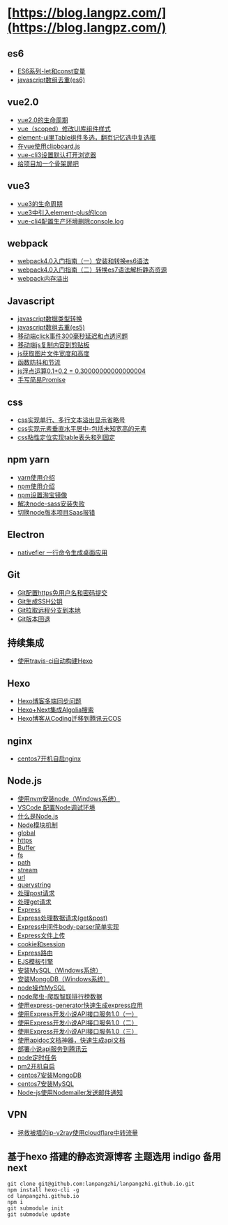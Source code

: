 # [https://blog.langpz.com/](https://blog.langpz.com/)

## es6
- [ES6系列-let和const变量](https://blog.langpz.com/ES6%E7%B3%BB%E5%88%97-let%E5%92%8Cconst%E5%8F%98%E9%87%8F.html)
- [javascript数组去重(es6)](https://blog.langpz.com/javascript%E6%95%B0%E7%BB%84%E5%8E%BB%E9%87%8D-ES6%E7%89%88.html)

## vue2.0
- [vue2.0的生命周期](https://blog.langpz.com/vue的生命周期.html)
- [vue（scoped）修改UI库组件样式](https://blog.langpz.com/vue修改UI库组件样式.html)
- [element-ui里Table组件多选，翻页记忆选中复选框](https://blog.langpz.com/element-ui里Table组件多选，翻页记忆选中复选框.html)
- [在vue使用clipboard.js](https://blog.langpz.com/在vue使用clipboard-js.html)
- [vue-cli3设置默认打开浏览器](https://blog.langpz.com/vue-cli3%E8%AE%BE%E7%BD%AE%E9%BB%98%E8%AE%A4%E6%89%93%E5%BC%80%E6%B5%8F%E8%A7%88%E5%99%A8.html)
- [给项目加一个骨架屏吧](https://blog.langpz.com/%E7%BB%99%E9%A1%B9%E7%9B%AE%E5%8A%A0%E4%B8%80%E4%B8%AA%E9%AA%A8%E6%9E%B6%E5%B1%8F%E5%90%A7.html)

## vue3
- [vue3的生命周期](https://blog.langpz.com/vue3的生命周期.html)
- [vue3中引入element-plus的Icon](https://blog.langpz.com/vue3中引入element-plus的Icon.html)
- [vue-cli4配置生产环境删除console.log](https://blog.langpz.com/vue-cli4配置生产环境删除console-log.html)

## webpack
- [webpack4.0入门指南（一）安装和转换es6语法](https://blog.langpz.com/webpack%E5%85%A5%E9%97%A8%E6%8C%87%E5%8D%97.html)
- [webpack4.0入门指南（二）转换es7语法解析静态资源](https://blog.langpz.com/webpack4-0%E5%85%A5%E9%97%A8%E6%8C%87%E5%8D%97%EF%BC%88%E4%BA%8C%EF%BC%89%E8%BD%AC%E6%8D%A2es7%E8%AF%AD%E6%B3%95%E8%A7%A3%E6%9E%90%E9%9D%99%E6%80%81%E8%B5%84%E6%BA%90.html)
- [webpack内存溢出](https://blog.langpz.com/webpack内存溢出.html)

## Javascript
- [javascript数据类型转换](https://blog.langpz.com/javascript%E6%95%B0%E6%8D%AE%E7%B1%BB%E5%9E%8B%E8%BD%AC%E6%8D%A2.html)
- [javascript数组去重(es5)](https://blog.langpz.com/javascript%E6%95%B0%E7%BB%84%E5%8E%BB%E9%87%8D.html)
- [移动端click事件300毫秒延迟和点透问题](https://blog.langpz.com/%E8%A7%A3%E5%86%B3%E7%A7%BB%E5%8A%A8%E7%AB%AFclick%E4%BA%8B%E4%BB%B6300%E6%AF%AB%E7%A7%92%E5%BB%B6%E8%BF%9F%E5%92%8C%E7%82%B9%E9%80%8F%E9%97%AE%E9%A2%98.html)
- [移动端js复制内容到剪贴板](https://blog.langpz.com/移动端js复制内容到剪贴板.html)
- [js获取图片文件宽度和高度](https://blog.langpz.com/js获取图片文件宽度和高度.html)
- [函数防抖和节流](https://blog.langpz.com/js函数防抖和节流的区别和代码实现.html)
- [js浮点运算0.1+0.2 = 0.30000000000000004](https://blog.langpz.com/js浮点运算0-1-0-2-0-30000000000000004.html)
- [手写简易Promise](https://blog.langpz.com/手写简易Promise.html)

## css
- [css实现单行、多行文本溢出显示省略号](https://blog.langpz.com/css%E5%AE%9E%E7%8E%B0%E5%8D%95%E8%A1%8C%E3%80%81%E5%A4%9A%E8%A1%8C%E6%96%87%E6%9C%AC%E6%BA%A2%E5%87%BA%E6%98%BE%E7%A4%BA%E7%9C%81%E7%95%A5%E5%8F%B7.html)
- [css实现元素垂直水平居中-包括未知宽高的元素](https://blog.langpz.com/css%E5%AE%9E%E7%8E%B0%E5%85%83%E7%B4%A0%E5%9E%82%E7%9B%B4%E5%B1%85%E4%B8%AD-%E5%8C%85%E6%8B%AC%E6%9C%AA%E7%9F%A5%E5%AE%BD%E9%AB%98%E7%9A%84%E5%85%83%E7%B4%A0.html)
- [css粘性定位实现table表头和列固定](https://blog.langpz.com/css%E5%AE%9E%E7%8E%B0table%E8%A1%A8%E5%A4%B4%E5%92%8C%E5%88%97%E5%9B%BA%E5%AE%9A.html)

## npm yarn
- [yarn使用介绍](https://blog.langpz.com/yarn%E4%BD%BF%E7%94%A8%E4%BB%8B%E7%BB%8D.html)
- [npm使用介绍](https://blog.langpz.com/npm%E4%BD%BF%E7%94%A8%E4%BB%8B%E7%BB%8D.html)
- [npm设置淘宝镜像](https://blog.langpz.com/npm%E8%AE%BE%E7%BD%AE%E6%B7%98%E5%AE%9D%E9%95%9C%E5%83%8F.html)
- [解决node-sass安装失败](https://blog.langpz.com/%E8%A7%A3%E5%86%B3node-sass%E5%AE%89%E8%A3%85%E5%A4%B1%E8%B4%A5.html)
- [切换node版本项目Saas报错](https://blog.langpz.com/%E5%88%87%E6%8D%A2node%E7%89%88%E6%9C%AC%E9%A1%B9%E7%9B%AESaas%E6%8A%A5%E9%94%99.html)
## Electron
- [nativefier 一行命令生成桌面应用](https://blog.langpz.com/nativefier-%E4%B8%80%E8%A1%8C%E5%91%BD%E4%BB%A4%E7%94%9F%E6%88%90%E6%A1%8C%E9%9D%A2%E5%BA%94%E7%94%A8.html)
## Git
- [Git配置https免用户名和密码提交](https://blog.langpz.com/Git%E9%85%8D%E7%BD%AEhttps%E5%85%8D%E7%94%A8%E6%88%B7%E5%90%8D%E5%92%8C%E5%AF%86%E7%A0%81%E6%8F%90%E4%BA%A4.html)
- [Git生成SSH公钥](https://blog.langpz.com/Git%E7%94%9F%E6%88%90SSH%E5%85%AC%E9%92%A5.html)
- [Git拉取远程分支到本地](https://blog.langpz.com/Git拉取远程分支到本地.html)
- [Git版本回退](https://blog.langpz.com/Git版本回退.html)

## 持续集成
- [使用travis-ci自动构建Hexo](https://blog.langpz.com/%E4%BD%BF%E7%94%A8travis-ci%E8%87%AA%E5%8A%A8%E6%9E%84%E5%BB%BAHexo.html)

## Hexo
- [Hexo博客多端同步问题](https://blog.langpz.com/Hexo%E5%8D%9A%E5%AE%A2%E5%A4%9A%E7%AB%AF%E5%90%8C%E6%AD%A5%E9%97%AE%E9%A2%98.html)
- [Hexo+Next集成Algolia搜索](https://blog.langpz.com/Hexo-Next%E9%9B%86%E6%88%90Algolia%E6%90%9C%E7%B4%A2.html)
- [Hexo博客从Coding迁移到腾讯云COS](https://blog.langpz.com/Hexo博客从Coding迁移到腾讯云COS.html)

## nginx
- [centos7开机自启nginx](https://blog.langpz.com/centos7开机自启nginx.html)

## Node.js
- [使用nvm安装node（Windows系统）](https://blog.langpz.com/nvm%E7%AE%A1%E7%90%86node-js%E7%89%88%E6%9C%AC%EF%BC%88Windows%E7%B3%BB%E7%BB%9F%EF%BC%89.html)
- [VSCode 配置Node调试环境](https://blog.langpz.com/VSCode-%E9%85%8D%E7%BD%AENode%E8%B0%83%E8%AF%95%E7%8E%AF%E5%A2%83.html)
- [什么是Node.js](https://blog.langpz.com/%E4%BB%80%E4%B9%88%E6%98%AFNode-js.html)
- [Node模块机制](https://blog.langpz.com/Node%E6%A8%A1%E5%9D%97%E6%9C%BA%E5%88%B6.html)
- [global](https://blog.langpz.com/global%E5%AF%B9%E8%B1%A1.html)
- [https](https://blog.langpz.com/https%E6%A8%A1%E5%9D%97.html)
- [Buffer](https://blog.langpz.com/Buffer%E5%AF%B9%E8%B1%A1.html)
- [fs](https://blog.langpz.com/fs%E6%A8%A1%E5%9D%97.html)
- [path](https://blog.langpz.com/path%E6%A8%A1%E5%9D%97.html)
- [stream](https://blog.langpz.com/stream%E6%A8%A1%E5%9D%97.html)
- [url](https://blog.langpz.com/url%E6%A8%A1%E5%9D%97.html)
- [querystring](https://blog.langpz.com/querystring%E6%A8%A1%E5%9D%97.html)
- [处理post请求](https://blog.langpz.com/node%E5%A4%84%E7%90%86%E5%89%8D%E5%8F%B0post%E8%AF%B7%E6%B1%82.html)
- [处理get请求](https://blog.langpz.com/node%E5%A4%84%E7%90%86%E5%89%8D%E5%8F%B0get%E8%AF%B7%E6%B1%82.html)
- [Express](https://blog.langpz.com/express%E7%AE%80%E5%8D%95%E5%85%A5%E5%9D%91.html)
- [Express处理数据请求(get&post)](https://blog.langpz.com/Express%E5%A4%84%E7%90%86%E6%95%B0%E6%8D%AE%E8%AF%B7%E6%B1%82.html)
- [Express中间件body-parser简单实现](https://blog.langpz.com/Express%E4%B8%AD%E9%97%B4%E4%BB%B6body-parser%E7%AE%80%E5%8D%95%E5%AE%9E%E7%8E%B0.html)
- [Express文件上传](https://blog.langpz.com/Express%E6%96%87%E4%BB%B6%E4%B8%8A%E4%BC%A0.html)
- [cookie和session](https://blog.langpz.com/Express%E6%A1%86%E6%9E%B6cookie%E5%92%8Csession.html)
- [Express路由](https://blog.langpz.com/Express%E8%B7%AF%E7%94%B1.html)
- [EJS模板引擎](https://blog.langpz.com/ejs%E6%A8%A1%E6%9D%BF%E5%BC%95%E6%93%8E.html)
- [安装MySQL（Windows系统）](https://blog.langpz.com/Windows%E4%B8%8B%E5%AE%89%E8%A3%85MySQL.html)
- [安装MongoDB（Windows系统）](https://blog.langpz.com/Windows%E4%B8%8B%E5%AE%89%E8%A3%85MongoDB.html)
- [node操作MySQL](https://blog.langpz.com/node%E8%BF%9E%E6%8E%A5MySQL.html)
- [node爬虫-爬取智联排行榜数据](https://blog.langpz.com/node%E7%88%AC%E8%99%AB.html)
- [使用express-generator快速生成express应用](https://blog.langpz.com/%E4%BD%BF%E7%94%A8express-generator%E5%BF%AB%E9%80%9F%E7%94%9F%E6%88%90express%E5%BA%94%E7%94%A8.html)
- [使用Express开发小说API接口服务1.0（一）](https://blog.langpz.com/%E4%BD%BF%E7%94%A8Express%E5%BC%80%E5%8F%91%E5%B0%8F%E8%AF%B4API%E6%8E%A5%E5%8F%A3%E6%9C%8D%E5%8A%A1.html)
- [使用Express开发小说API接口服务1.0（二）](https://blog.langpz.com/%E4%BD%BF%E7%94%A8Express%E5%BC%80%E5%8F%91%E5%B0%8F%E8%AF%B4API%E6%8E%A5%E5%8F%A3%E6%9C%8D%E5%8A%A1-%E4%BA%8C.html)
- [使用Express开发小说API接口服务1.0（三）](https://blog.langpz.com/%E4%BD%BF%E7%94%A8Express%E5%BC%80%E5%8F%91%E5%B0%8F%E8%AF%B4API%E6%8E%A5%E5%8F%A3%E6%9C%8D%E5%8A%A11-0%EF%BC%88%E4%B8%89%EF%BC%89.html)
- [使用apidoc文档神器，快速生成api文档](https://blog.langpz.com/%E4%BD%BF%E7%94%A8apidoc%E6%96%87%E6%A1%A3%E7%A5%9E%E5%99%A8%EF%BC%8C%E5%BF%AB%E9%80%9F%E7%94%9F%E6%88%90api%E6%96%87%E6%A1%A3.html)
- [部署小说api服务到腾讯云](https://blog.langpz.com/%E9%83%A8%E7%BD%B2%E5%B0%8F%E8%AF%B4api%E6%9C%8D%E5%8A%A1%E5%88%B0%E8%85%BE%E8%AE%AF%E4%BA%91.html)
- [node定时任务](https://blog.langpz.com/node%E5%AE%9A%E6%97%B6%E4%BB%BB%E5%8A%A1.html)
- [pm2开机自启](https://blog.langpz.com/pm2开机自启.html)
- [centos7安装MongoDB](https://blog.langpz.com/centos7安装mongodb.html)
- [centos7安装MySQL](https://blog.langpz.com/centos7安装MySQL.html)
- [Node-js使用Nodemailer发送邮件通知](https://blog.langpz.com/Node-js使用Nodemailer发送邮件通知.html)

## VPN
- [拯救被墙的ip-v2ray使用cloudflare中转流量](https://blog.langpz.com/拯救被墙的ip-v2ray使用cloudflare中转流量.html)

## 基于hexo 搭建的静态资源博客 主题选用 indigo 备用 next
```
git clone git@github.com:lanpangzhi/lanpangzhi.github.io.git
npm install hexo-cli -g
cd lanpangzhi.github.io
npm i
git submodule init
git submodule update
```
